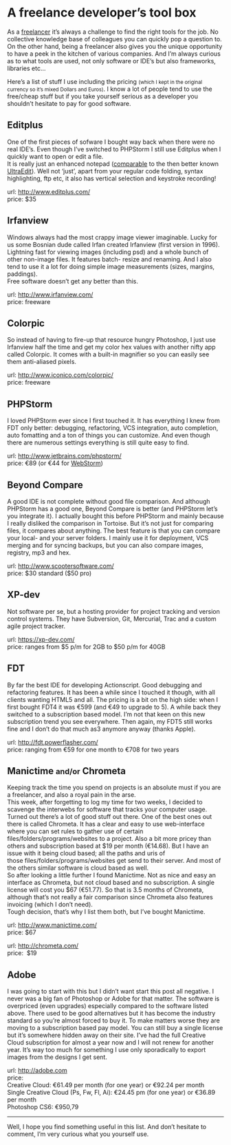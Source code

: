 <!--
  id: 2388
  description: It's not the tools that make you a good developer, but good tools certainly help. Here's a list of software and tools I use as a freelancer.
  date: 2013-05-29T09:53:26
  modified: 2014-05-06T13:01:35
  slug: a-freelance-developers-tool-box
  type: post
  categories: code,work
  tags: frameworks,ide,libraries,software,tools
-->

# A freelance developer&#8217;s tool box

<p>As a <a href="http://ronvalstar.nl">freelancer</a> it&#8217;s always a challenge to find the right tools for the job. No collective knowledge base of colleagues you can quickly pop a question to. On the other hand, being a freelancer also gives you the unique opportunity to have a peek in the kitchen of various companies. And I&#8217;m always curious as to what tools are used, not only software or IDE&#8217;s but also frameworks, libraries etc&#8230;</p>
<p><!--more--></p>
<p>Here&#8217;s a list of stuff I use including the pricing <small>(which I kept in the original currency so it&#8217;s mixed Dollars and Euros<!--but rollover and you'll see the equivalent-->)</small>. I know a lot of people tend to use the free/cheap stuff but if you take yourself serious as a developer you shouldn&#8217;t hesitate to pay for good software.</p>
<h2>Editplus</h2>
<p>One of the first pieces of sofware I bought way back when there were no real IDE&#8217;s. Even though I&#8217;ve switched to PHPStorm I still use Editplus when I quickly want to open or edit a file.<br />
It is really just an enhanced notepad (<a title="Editplus alternatives" href="http://editplus.info/wiki/Alternative_Editors#UltraEdit" target="_blank">comparable</a> to the then better known <a href="http://www.ultraedit.com/">UltraEdit</a>). Well not &#8216;just&#8217;, apart from your regular code folding, syntax highlighting, ftp etc, it also has vertical selection and keystroke recording!</p>
<p>url: <a href="http://www.editplus.com/">http://www.editplus.com/</a><br />
price: $35</p>
<h2>Irfanview</h2>
<p>Windows always had the most crappy image viewer imaginable. Lucky for us some Bosnian dude called Irfan created Irfanview (first version in 1996). Lightning fast for viewing images (including psd) and a whole bunch of other non-image files. It features batch- resize and renaming. And I also tend to use it a lot for doing simple image measurements (sizes, margins, paddings).<br />
Free software doesn&#8217;t get any better than this.</p>
<p>url: <a href="http://www.irfanview.com/">http://www.irfanview.com/<br />
</a>price: freeware</p>
<h2>Colorpic</h2>
<p>So instead of having to fire-up that resource hungry Photoshop, I just use Irfanview half the time and get my color hex values with another nifty app called Colorpic. It comes with a built-in magnifier so you can easily see them anti-aliased pixels.</p>
<p>url: <a href="http://www.iconico.com/colorpic/">http://www.iconico.com/colorpic/</a><br />
price: freeware</p>
<h2>PHPStorm</h2>
<p>I loved PHPStorm ever since I first touched it. It has everything I knew from FDT only better: debugging, refactoring, VCS integration, auto completion, auto fomatting and a ton of things you can customize. And even though there are numerous settings everything is still quite easy to find.</p>
<p>url: <a href="http://www.jetbrains.com/phpstorm/">http://www.jetbrains.com/phpstorm/</a><br />
price: €89 (or €44 for <a title="same IDE, less features" href="http://www.jetbrains.com/webstorm/">WebStorm</a>)</p>
<h2>Beyond Compare</h2>
<p>A good IDE is not complete without good file comparison. And although PHPStorm has a good one, Beyond Compare is better (and PHPStorm let&#8217;s you integrate it). I actually bought this before PHPStorm and mainly because I really disliked the comparison in Tortoise. But it&#8217;s not just for comparing files, it compares about anything. The best feature is that you can compare your local- and your server folders. I mainly use it for deployment, VCS merging and for syncing backups, but you can also compare images, registry, mp3 and hex.</p>
<p>url: <a href="http://www.scootersoftware.com/">http://www.scootersoftware.com/</a><br />
price: $30 standard ($50 pro)</p>
<h2>XP-dev</h2>
<p>Not software per se, but a hosting provider for project tracking and version control systems. They have Subversion, Git, Mercurial, Trac and a custom agile project tracker.</p>
<p>url: <a href="https://xp-dev.com/">https://xp-dev.com/</a><br />
price: ranges from $5 p/m for 2GB to $50 p/m for 40GB</p>
<h2>FDT</h2>
<p>By far the best IDE for developing Actionscript. Good debugging and refactoring features. It has been a while since I touched it though, with all clients wanting HTML5 and all. The pricing is a bit on the high side: when I first bought FDT4 it was €599 (and €49 to upgrade to 5). A while back they switched to a subscription based model. I&#8217;m not that keen on this new subscription trend you see everywhere. Then again, my FDT5 still works fine and I don&#8217;t do that much as3 anymore anyway (thanks Apple).</p>
<p>url: <a href="http://fdt.powerflasher.com/">http://fdt.powerflasher.com/</a><br />
price: ranging from €59 for one month to €708 for two years</p>
<h2>Manictime <small>and/or</small> Chrometa</h2>
<p>Keeping track the time you spend on projects is an absolute must if you are a freelancer, and also a royal pain in the arse.<br />
This week, after forgetting to log my time for two weeks, I decided to scavenge the interwebs for software that tracks your computer usage. Turned out there&#8217;s a lot of good stuff out there. One of the best ones out there is called Chrometa. It has a clear and easy to use web-interface where you can set rules to gather use of certain files/folders/programs/websites to a project. Also a bit more pricey than others and subscription based at $19 per month (€14.68). But I have an issue with it being cloud based; all the paths and uris of those files/folders/programs/websites get send to their server. And most of the others similar software is cloud based as well.<br />
So after looking a little further I found Manictime. Not as nice and easy an interface as Chrometa, but not cloud based and no subscription. A single license will cost you $67 (€51.77). So that is 3.5 months of Chrometa, although that&#8217;s not really a fair comparison since Chrometa also features invoicing (which I don&#8217;t need).<br />
Tough decision, that&#8217;s why I list them both, but I&#8217;ve bought Manictime.</p>
<p>url: <a title="Manictime website" href="http://www.manictime.com/" target="_blank">http://www.manictime.com/</a><br />
price: $67</p>
<p>url: <a title="Chrometa website" href="http://chrometa.com/" target="_blank">http://chrometa.com/</a><br />
price:  $19</p>
<h2>Adobe</h2>
<p>I was going to start with this but I didn&#8217;t want start this post all negative. I never was a big fan of Photoshop or Adobe for that matter. The software is overpriced (even upgrades) especially compared to the software listed above. There used to be good alternatives but it has become the industry standard so you&#8217;re almost forced to buy it. To make matters worse they are moving to a subscription based pay model. You can still buy a single license but it&#8217;s somewhere hidden away on their site. I&#8217;ve had the full Creative Cloud subscription for almost a year now and I will not renew for another year. It&#8217;s way too much for something I use only sporadically to export images from the designs I get sent.</p>
<p>url: <a title="Adobe website" href="http://adobe.com" target="_blank">http://adobe.com</a><br />
price:<br />
Creative Cloud: €61.49 per month (for one year) or €92.24 per month<br />
Single Creative Cloud (Ps, Fw, Fl, Ai): €24.45 pm (for one year) or €36.89 per month<br />
Photoshop CS6: €950,79</p>
<hr/>
<p>Well, I hope you find something useful in this list. And don&#8217;t hesitate to comment, I&#8217;m very curious what you yourself use.</p>

